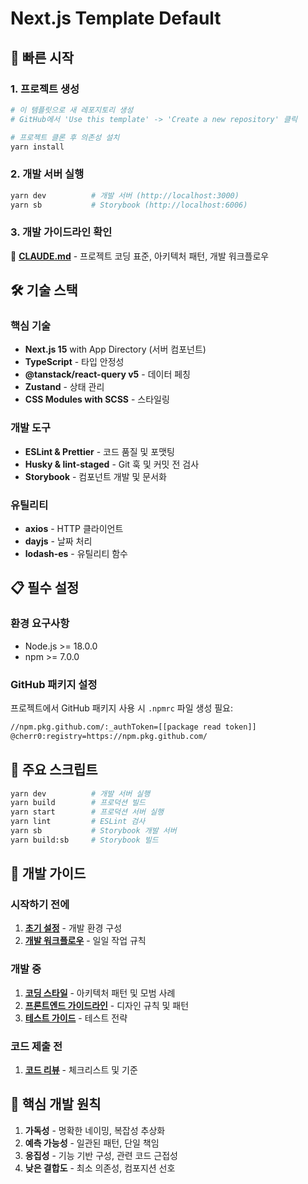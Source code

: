 # Next.js Template Default

## 🚀 빠른 시작

### 1. 프로젝트 생성
```bash
# 이 템플릿으로 새 레포지토리 생성
# GitHub에서 'Use this template' -> 'Create a new repository' 클릭

# 프로젝트 클론 후 의존성 설치
yarn install
```

### 2. 개발 서버 실행
```bash
yarn dev          # 개발 서버 (http://localhost:3000)
yarn sb           # Storybook (http://localhost:6006)
```

### 3. 개발 가이드라인 확인
📖 **[CLAUDE.md](./CLAUDE.md)** - 프로젝트 코딩 표준, 아키텍처 패턴, 개발 워크플로우

## 🛠️ 기술 스택

### 핵심 기술
- **Next.js 15** with App Directory (서버 컴포넌트)
- **TypeScript** - 타입 안정성
- **@tanstack/react-query v5** - 데이터 페칭
- **Zustand** - 상태 관리
- **CSS Modules with SCSS** - 스타일링

### 개발 도구
- **ESLint & Prettier** - 코드 품질 및 포맷팅
- **Husky & lint-staged** - Git 훅 및 커밋 전 검사
- **Storybook** - 컴포넌트 개발 및 문서화

### 유틸리티
- **axios** - HTTP 클라이언트
- **dayjs** - 날짜 처리
- **lodash-es** - 유틸리티 함수

## 📋 필수 설정

### 환경 요구사항
- Node.js >= 18.0.0
- npm >= 7.0.0

### GitHub 패키지 설정
프로젝트에서 GitHub 패키지 사용 시 `.npmrc` 파일 생성 필요:

```bash
//npm.pkg.github.com/:_authToken=[[package read token]]
@cherr0:registry=https://npm.pkg.github.com/
```

## 🔧 주요 스크립트

```bash
yarn dev          # 개발 서버 실행
yarn build        # 프로덕션 빌드
yarn start        # 프로덕션 서버 실행
yarn lint         # ESLint 검사
yarn sb           # Storybook 개발 서버
yarn build:sb     # Storybook 빌드
```

## 📖 개발 가이드

### 시작하기 전에
1. **[초기 설정](./docs/claude/initial_setup.md)** - 개발 환경 구성
2. **[개발 워크플로우](./docs/claude/development_workflow.md)** - 일일 작업 규칙

### 개발 중
1. **[코딩 스타일](./docs/claude/coding_style.md)** - 아키텍처 패턴 및 모범 사례
2. **[프론트엔드 가이드라인](./docs/claude/frontend_rules.md)** - 디자인 규칙 및 패턴
3. **[테스트 가이드](./docs/claude/testing_guide.md)** - 테스트 전략

### 코드 제출 전
1. **[코드 리뷰](./docs/claude/code_review.md)** - 체크리스트 및 기준

## 🎯 핵심 개발 원칙

1. **가독성** - 명확한 네이밍, 복잡성 추상화
2. **예측 가능성** - 일관된 패턴, 단일 책임
3. **응집성** - 기능 기반 구성, 관련 코드 근접성
4. **낮은 결합도** - 최소 의존성, 컴포지션 선호


